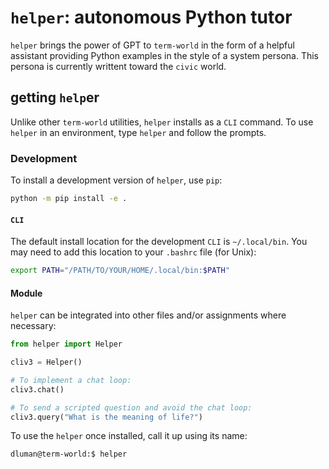 # `helper`: autonomous Python tutor

`helper` brings the power of GPT to `term-world` in the form of a helpful assistant providing
Python examples in the style of a system persona. This persona is currently writtent toward the
`civic` world.

## getting `help`er

Unlike other `term-world` utilities, `helper` installs as a `CLI` command. To use `helper` in 
an environment, type `helper` and follow the prompts.

### Development

To install a development version of `helper`, use `pip`:

```bash
python -m pip install -e .
```

#### `CLI`

The default install location for the development `CLI` is `~/.local/bin`. You may need to add
this location to your `.bashrc` file (for Unix):

```bash
export PATH="/PATH/TO/YOUR/HOME/.local/bin:$PATH"
```

#### Module

`helper` can be integrated into other files and/or assignments where necessary:

```python
from helper import Helper

cliv3 = Helper()

# To implement a chat loop:
cliv3.chat()

# To send a scripted question and avoid the chat loop:
cliv3.query("What is the meaning of life?")
```

To use the `helper` once installed, call it up using its name:

```bash
dluman@term-world:$ helper
```
